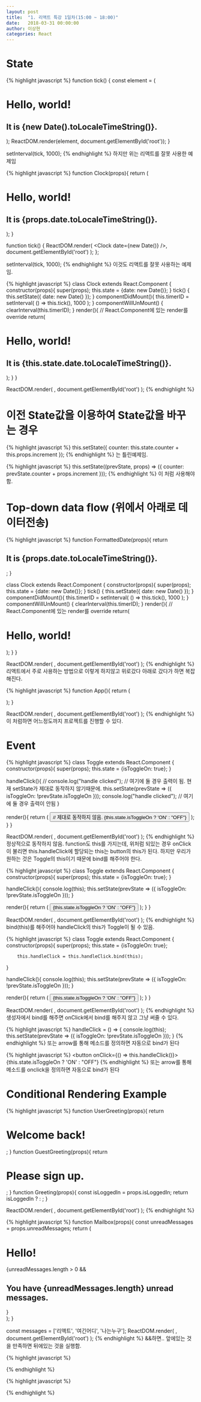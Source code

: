 ```yaml
---
layout: post
title:  "1. 리액트 특강 1일차(15:00 ~ 18:00)"
date:   2018-03-31 00:00:00
author: 이상현
categories: React
---
```


# State
{% highlight javascript %}
function tick() {
	const element = (
			<div>
				<h1>Hello, world!</h1>
				<h2>It is {new Date().toLocaleTimeString()}.</h2>
			</div>
	);
	ReactDOM.render(element, document.getElementById('root'));
}

setInterval(tick, 1000);
{% endhighlight %}
하지만 위는 리액트를 잘못 사용한 예제임

{% highlight javascript %}
function Clock(props){
  return (
    <div>
      <h1>Hello, world!</h1>
      <h2>It is {props.date.toLocaleTimeString()}.</h2>
    </div>
  );
}

function tick() {
  ReactDOM.render(
    <Clock date={new Date()} />,
    document.getElementById('root')
  );
};

setInterval(tick, 1000);
{% endhighlight %}
이것도 리액트를 잘못 사용하는 예제임.

{% highlight javascript %}
class Clock extends React.Component {
  constructor(props){
    super(props);
    this.state = {date: new Date()};
  }
  tick() {
    this.setState({
      date: new Date()
    });
  }
  componentDidMount(){
    this.timerID = setInterval(
      () => this.tick(),
      1000
    );
  }
  componentWillUnMount() {
    clearInterval(this.timerID);
  }
  render(){ // React.Component에 있는 render를 override
    return(
      <div>
        <h1>Hello, world!</h1>
        <h2>It is {this.state.date.toLocaleTimeString()}.</h2>
      </div>
    );
  }
}

  ReactDOM.render(
    <Clock />,
    document.getElementById('root')
  );
	{% endhighlight %}

# 이전 State값을 이용하여 State값을 바꾸는 경우
{% highlight javascript %}
this.setState({
	counter: this.state.counter + this.props.increment
	});
{% endhighlight %}
는 틀린예제임.

{% highlight javascript %}
this.setState((prevState, props) => ({
	counter: prevState.counter + props.increment
	}));
{% endhighlight %}
이 처럼 사용해야 함.

# Top-down data flow (위에서 아래로 데이터전송)
{% highlight javascript %}
function FormattedDate(props){
  return <h2>It is {props.date.toLocaleTimeString()}.</h2>;
}

class Clock extends React.Component {
  constructor(props){
    super(props);
    this.state = {date: new Date()};
  }
  tick() {
    this.setState({
      date: new Date()
    });
  }
  componentDidMount(){
    this.timerID = setInterval(
      () => this.tick(),
      1000
    );
  }
  componentWillUnMount() {
    clearInterval(this.timerID);
  }
  render(){ // React.Component에 있는 render를 override
    return(
      <div>
        <h1>Hello, world!</h1>
        <FormattedDate date={this.state.date} />
      </div>
    );
  }
}

  ReactDOM.render(
    <Clock />,
    document.getElementById('root')
  );
	{% endhighlight %}
리액트에서 주로 사용하는 방법으로 이렇게 하지않고 위로갔다 아래로 갔다가 하면 복잡해진다.

{% highlight javascript %}
function App(){
  return (
    <div>
        <Clock />
        <Clock />
        <Clock />
    </div>
  );
}

  ReactDOM.render(
    <App />,
    document.getElementById('root')
  );
{% endhighlight %}
이 처럼하면 어느정도까지 프로젝트를 진행할 수 있다.

# Event
{% highlight javascript %}
class Toggle extends React.Component {
  constructor(props){
    super(props);
    this.state = {isToggleOn: true};
  }

  handleClick(){
		// console.log("handle clicked"); // 여기에 둘 경우 출력이 됨. 현재 setState가 제대로 동작하지 않기때문에.
    this.setState(prevState => ({
      isToggleOn: !prevState.isToggleOn
    }));
    console.log("handle clicked"); // 여기에 둘 경우 출력이 안됨
  }

  render(){
    return (
      <button onClick={this.handleClick}> // 제대로 동작하지 않음.
        {this.state.isToggleOn ? 'ON' : "OFF"}
      </button>
    );
  }
}

ReactDOM.render(
  <Toggle />,
  document.getElementById('root')
);
{% endhighlight %}
정상적으로 동작하지 않음.
function도 this를 가지는데, 위처럼 되있는 경우 onClick이 불리면 this.handleClick에 할당되는
this는 button의 this가 된다.
하지만 우리가 원하는 것은 Toggle의 this이기 때문에 bind를 해주어야 한다.

{% highlight javascript %}
class Toggle extends React.Component {
  constructor(props){
    super(props);
    this.state = {isToggleOn: true};
  }

  handleClick(){
    console.log(this);
    this.setState(prevState => ({
      isToggleOn: !prevState.isToggleOn
    }));
  }

  render(){
    return (
      <button onClick={this.handleClick.bind(this)}>
        {this.state.isToggleOn ? 'ON' : "OFF"}
      </button>
    );
  }
}

ReactDOM.render(
  <Toggle />,
  document.getElementById('root')
);
{% endhighlight %}
bind(this)를 해주어야 handleClick의 this가 Toggle이 될 수 있음.

{% highlight javascript %}
class Toggle extends React.Component {
  constructor(props){
    super(props);
    this.state = {isToggleOn: true};

		this.handleClick = this.handleClick.bind(this);
  }

  handleClick(){
    console.log(this);
    this.setState(prevState => ({
      isToggleOn: !prevState.isToggleOn
    }));
  }

  render(){
    return (
      <button onClick={this.handleClick}>
        {this.state.isToggleOn ? 'ON' : "OFF"}
      </button>
    );
  }
}

ReactDOM.render(
  <Toggle />,
  document.getElementById('root')
);
{% endhighlight %}
생성자에서 bind를 해주면 onClick에서 bind를 해주지 않고 그냥 써줄 수 있다.

{% highlight javascript %}
handleClick = () => {
	console.log(this);
	this.setState(prevState => ({
		isToggleOn: !prevState.isToggleOn
	}));
}
{% endhighlight %}
또는 arrow를 통해 메소드를 정의하면 자동으로 bind가 된다

{% highlight javascript %}
<button onClick={() => this.handleClick()}>
  {this.state.isToggleOn ? 'ON' : "OFF"}
</button>
{% endhighlight %}
또는 arrow를 통해 메소드를 onclick을 정의하면 자동으로 bind가 된다

# Conditional Rendering Example
{% highlight javascript %}
function UserGreeting(props){
  return <h1>Welcome back!</h1>;
}
function GuestGreeting(props){
  return <h1>Please sign up.</h1>;
}
function Greeting(props){
  const isLoggedIn = props.isLoggedIn;
  return isLoggedIn ? <UserGreeting /> : <GuestGreeting />;
}

ReactDOM.render(
  <Greeting isLoggedIn={false} />,
  document.getElementById('root')
);
{% endhighlight %}


{% highlight javascript %}
function Mailbox(props){
	const unreadMessages = props.unreadMessages;
	return (
			<div>
				<h1>Hello!</h1>
				{unreadMessages.length > 0 &&
					<h2>
						You have {unreadMessages.length} unread messages.
					</h2>
				}
			</div>
	);
}

const messages = ['리액트', '여긴어디', '나는누구'];
ReactDOM.render(
		<Mailbox unreadMessages={messages} />,
		document.getElementById('root')
);
{% endhighlight %}
&&하면.. 앞에있는 것을 만족하면 뒤에있는 것을 실행함.

{% highlight javascript %}

{% endhighlight %}

{% highlight javascript %}

{% endhighlight %}
